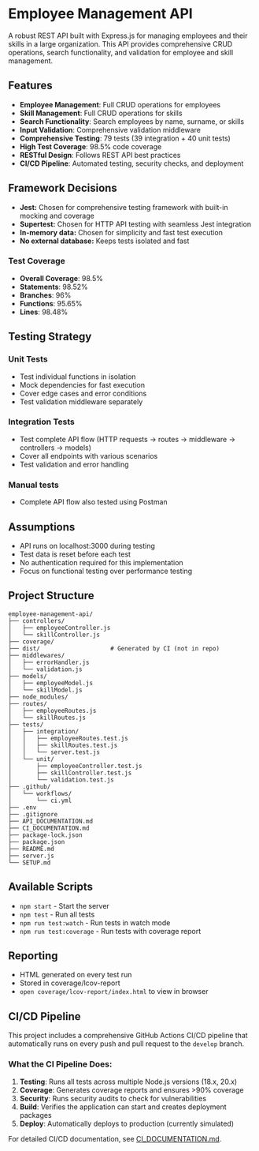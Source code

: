 # Employee Management API

A robust REST API built with Express.js for managing employees and their skills in a large organization. This API provides comprehensive CRUD operations, search functionality, and validation for employee and skill management.

## Features

- **Employee Management**: Full CRUD operations for employees
- **Skill Management**: Full CRUD operations for skills
- **Search Functionality**: Search employees by name, surname, or skills
- **Input Validation**: Comprehensive validation middleware
- **Comprehensive Testing**: 79 tests (39 integration + 40 unit tests)
- **High Test Coverage**: 98.5% code coverage
- **RESTful Design**: Follows REST API best practices
- **CI/CD Pipeline**: Automated testing, security checks, and deployment

## Framework Decisions
- **Jest:** Chosen for comprehensive testing framework with built-in mocking and coverage
- **Supertest:** Chosen for HTTP API testing with seamless Jest integration
- **In-memory data:** Chosen for simplicity and fast test execution
- **No external database:** Keeps tests isolated and fast

### Test Coverage
- **Overall Coverage**: 98.5%
- **Statements**: 98.52%
- **Branches**: 96%
- **Functions**: 95.65%
- **Lines**: 98.48%

## Testing Strategy

### Unit Tests
- Test individual functions in isolation
- Mock dependencies for fast execution
- Cover edge cases and error conditions
- Test validation middleware separately

### Integration Tests
- Test complete API flow (HTTP requests → routes → middleware → controllers → models)
- Cover all endpoints with various scenarios
- Test validation and error handling

### Manual tests
- Complete API flow also tested using Postman

## Assumptions
- API runs on localhost:3000 during testing
- Test data is reset before each test
- No authentication required for this implementation
- Focus on functional testing over performance testing

## Project Structure

```
employee-management-api/
├── controllers/
│   ├── employeeController.js
│   └── skillController.js
├── coverage/
├── dist/                    # Generated by CI (not in repo)
├── middlewares/
│   ├── errorHandler.js
│   └── validation.js
├── models/
│   ├── employeeModel.js
│   └── skillModel.js
├── node_modules/
├── routes/
│   ├── employeeRoutes.js
│   └── skillRoutes.js
├── tests/
│   ├── integration/
│   │   ├── employeeRoutes.test.js
│   │   ├── skillRoutes.test.js
│   │   └── server.test.js
│   └── unit/
│       ├── employeeController.test.js
│       ├── skillController.test.js
│       └── validation.test.js
├── .github/
│   └── workflows/
│       └── ci.yml
├── .env
├── .gitignore
├── API_DOCUMENTATION.md
├── CI_DOCUMENTATION.md
├── package-lock.json
├── package.json
├── README.md
├── server.js
└── SETUP.md
```

## Available Scripts

- `npm start` - Start the server
- `npm test` - Run all tests
- `npm run test:watch` - Run tests in watch mode
- `npm run test:coverage` - Run tests with coverage report

## Reporting
- HTML generated on every test run
- Stored in coverage/lcov-report
- `open coverage/lcov-report/index.html` to view in browser

## CI/CD Pipeline

This project includes a comprehensive GitHub Actions CI/CD pipeline that automatically runs on every push and pull request to the `develop` branch.

### What the CI Pipeline Does:

1. **Testing**: Runs all tests across multiple Node.js versions (18.x, 20.x)
2. **Coverage**: Generates coverage reports and ensures >90% coverage
3. **Security**: Runs security audits to check for vulnerabilities
4. **Build**: Verifies the application can start and creates deployment packages
5. **Deploy**: Automatically deploys to production (currently simulated)

For detailed CI/CD documentation, see [CI_DOCUMENTATION.md](CI_DOCUMENTATION.md).
